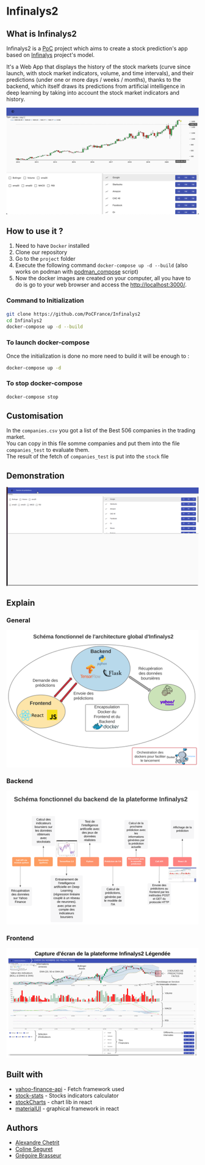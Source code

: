 # Infinalys2

## What is Infinalys2

Infinalys2 is a [PoC](https://github.com/PoCFrance) project which aims to create a stock prediction's app based on [Infinalys](https://github.com/PoCFrance/Infinalys) project's model.  

It's a Web App that displays the history of the stock markets (curve since launch, with stock market indicators, volume, and time intervals), and their predictions (under one or more days / weeks / months), thanks to the backend, which itself draws its predictions from artificial intelligence in deep learning by taking into account the stock market indicators and history.

![](.github/without_indicator.png)

## How to use it ?

1. Need to have `Docker` installed
2. Clone our repository
3. Go to the `project` folder
4. Execute the following command `docker-compose up -d --build`  (also works on podman with [podman_compose](https://github.com/containers/podman-compose) script)
5. Now the docker images are created on your computer, all you have to do is go to your web browser and access the [http://localhost:3000/](http://localhost:3000/).

### Command to Initialization
```bash
git clone https://github.com/PoCFrance/Infinalys2
cd Infinalys2
docker-compose up -d --build
```

### To launch docker-compose
Once the initialization is done no more need to build it will be enough to :
```bash
docker-compose up -d
```

### To stop docker-compose
```bash
docker-compose stop
```

## Customisation

In the `companies.csv` you got a list of the Best 506 companies in the trading market.  
You can copy in this file somme companies and put them into the file `companies_test` to evaluate them.  
The result of the fetch of `companies_test` is put into the `stock` file

## Demonstration

![](.github/demo.gif)

## Explain
### General

![](.github/general.svg)

### Backend

![](.github/backend.svg)

### Frontend

![](.github/frontend.svg)

## Built with

* [yahoo-finance-api](https://github.com/topics/yahoo-finance-api) - Fetch framework used
* [stock-stats](https://github.com/jealous/stockstats) - Stocks indicators calculator
* [stockCharts](https://github.com/rrag/react-stockcharts) - chart lib in react
* [materialUI](https://material-ui.com/) - graphical framework in react



## Authors

 - [Alexandre Chetrit](https://github.com/chetrit)
 - [Coline Seguret](https://github.com/Cleopha)
 - [Grégoire Brasseur](https://github.com/lerimeur)
